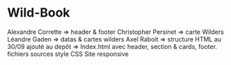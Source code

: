 # Wild-Book
Alexandre Corrette => header & footer
Christopher Persinet => carte Wilders
Léandre Gaden => datas & cartes wilders
Axel Raboit => structure HTML
au 30/09 ajouté au depôt => 
Index.html avec header, section & cards, footer.
fichiers sources
style CSS
Site responsive

